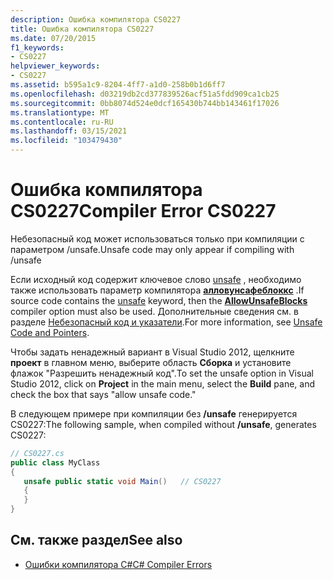 ```yaml
---
description: Ошибка компилятора CS0227
title: Ошибка компилятора CS0227
ms.date: 07/20/2015
f1_keywords:
- CS0227
helpviewer_keywords:
- CS0227
ms.assetid: b595a1c9-8204-4ff7-a1d0-258b0b1d6ff7
ms.openlocfilehash: d03219db2cd377839526acf51a5fdd909ca1cb25
ms.sourcegitcommit: 0bb8074d524e0dcf165430b744bb143461f17026
ms.translationtype: MT
ms.contentlocale: ru-RU
ms.lasthandoff: 03/15/2021
ms.locfileid: "103479430"
---
```

# <a name="compiler-error-cs0227"></a><span data-ttu-id="aac59-103">Ошибка компилятора CS0227</span><span class="sxs-lookup"><span data-stu-id="aac59-103">Compiler Error CS0227</span></span>

<span data-ttu-id="aac59-104">Небезопасный код может использоваться только при компиляции с параметром /unsafe.</span><span class="sxs-lookup"><span data-stu-id="aac59-104">Unsafe code may only appear if compiling with /unsafe</span></span>

<span data-ttu-id="aac59-105">Если исходный код содержит ключевое слово [unsafe](../language-reference/keywords/unsafe.md) , необходимо также использовать параметр компилятора [**алловунсафеблоккс**](../language-reference/compiler-options/language.md#allowunsafeblocks) .</span><span class="sxs-lookup"><span data-stu-id="aac59-105">If source code contains the [unsafe](../language-reference/keywords/unsafe.md) keyword, then the [**AllowUnsafeBlocks**](../language-reference/compiler-options/language.md#allowunsafeblocks) compiler option must also be used.</span></span> <span data-ttu-id="aac59-106">Дополнительные сведения см. в разделе [Небезопасный код и указатели](../programming-guide/unsafe-code-pointers/index.md).</span><span class="sxs-lookup"><span data-stu-id="aac59-106">For more information, see [Unsafe Code and Pointers](../programming-guide/unsafe-code-pointers/index.md).</span></span>

<span data-ttu-id="aac59-107">Чтобы задать ненадежный вариант в Visual Studio 2012, щелкните **проект** в главном меню, выберите область **Сборка** и установите флажок "Разрешить ненадежный код".</span><span class="sxs-lookup"><span data-stu-id="aac59-107">To set the unsafe option in Visual Studio 2012, click on **Project** in the main menu, select the **Build** pane, and check the box that says "allow unsafe code."</span></span>

<span data-ttu-id="aac59-108">В следующем примере при компиляции без **/unsafe** генерируется CS0227:</span><span class="sxs-lookup"><span data-stu-id="aac59-108">The following sample, when compiled without **/unsafe**, generates CS0227:</span></span>

```csharp
// CS0227.cs
public class MyClass
{
   unsafe public static void Main()   // CS0227
   {
   }
}
```

## <a name="see-also"></a><span data-ttu-id="aac59-109">См. также раздел</span><span class="sxs-lookup"><span data-stu-id="aac59-109">See also</span></span>

- [<span data-ttu-id="aac59-110">Ошибки компилятора C#</span><span class="sxs-lookup"><span data-stu-id="aac59-110">C# Compiler Errors</span></span>](../language-reference/compiler-messages/index.md)
